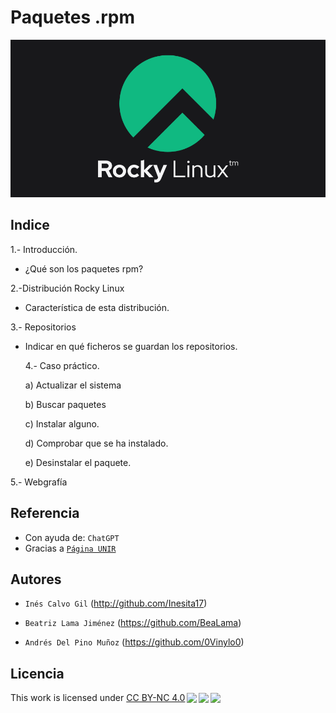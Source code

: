 # Paquetes .rpm

![img1](img/rocky-linux.png)

## Indice

1.- Introducción.

- ¿Qué son los paquetes rpm?

2.-Distribución Rocky Linux

- Característica de esta distribución.

3.- Repositorios

- Indicar en qué ficheros se guardan los repositorios.

  4.- Caso práctico.

  a) Actualizar el sistema

  b) Buscar paquetes

  c) Instalar alguno.

  d) Comprobar que se ha instalado.

  e) Desinstalar el paquete.

5.- Webgrafía

## Referencia

- Con ayuda de: `ChatGPT` 
- Gracias a [`Página UNIR`](https://www.unir.net/ingenieria/revista/riesgos-laborales-informatica/)

## Autores

- `Inés Calvo Gil` (http://github.com/Inesita17)

- `Beatriz Lama Jiménez` (https://github.com/BeaLama)

- `Andrés Del Pino Muñoz` (https://github.com/0Vinylo0)

## Licencia
<p xmlns:cc="http://creativecommons.org/ns#" >This work is licensed under <a href="http://creativecommons.org/licenses/by-nc/4.0/?ref=chooser-v1" target="_blank" rel="license noopener noreferrer" style="display:inline-block;">CC BY-NC 4.0<img style="height:22px!important;margin-left:3px;vertical-align:text-bottom;" src="https://mirrors.creativecommons.org/presskit/icons/cc.svg?ref=chooser-v1"><img style="height:22px!important;margin-left:3px;vertical-align:text-bottom;" src="https://mirrors.creativecommons.org/presskit/icons/by.svg?ref=chooser-v1"><img style="height:22px!important;margin-left:3px;vertical-align:text-bottom;" src="https://mirrors.creativecommons.org/presskit/icons/nc.svg?ref=chooser-v1"></a></p>
